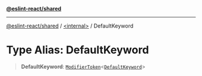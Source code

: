 [**@eslint-react/shared**](../../README.md)

***

[@eslint-react/shared](../../README.md) / [\<internal\>](../README.md) / DefaultKeyword

# Type Alias: DefaultKeyword

> **DefaultKeyword**: [`ModifierToken`](../interfaces/ModifierToken.md)\<[`DefaultKeyword`](../enumerations/SyntaxKind.md#defaultkeyword)\>
